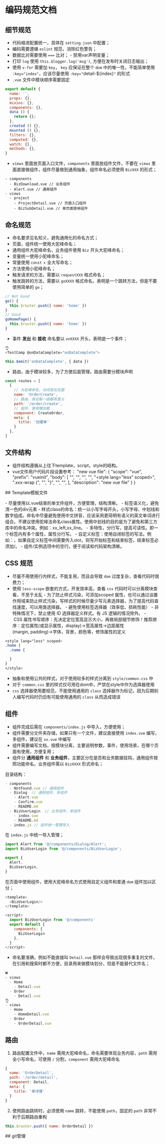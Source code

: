 # 编码规范文档

## 细节规范

- 代码缩进配置统一，具体在 `setting.json` 中配置；
- 编码需要遵循 `eslint` 规范，消除红色警告；
- 数据比对需要使用 `===` 比对；
- 禁用var声明变量；
- 打印 `log` 使用  `this.$logger.log('msg')`, 方便在发布时关闭日志输出；
- 使用 `v-for` 需要加 `key`， `key` 应保证在整个 `dom` 中的唯一性，不能简单使用 `:key="index"`，应该尽量使用 `:key="`detail-${index}`"` 的形式
- `.vue` 文件中模块顺序需要固定

```js
export default {
  name: '',
  props: {},
  mixins: {},
  components: {},
  data () {
    return {};
  },
  created () {},
  mounted () {},
  filters: {},
  computed: {},
  watch: {},
  methods: {},
}
```

- `views` 里面放页面入口文件，`components` 里面放组件文件，不要在 `views` 里面直接做组件，组件尽量做到通用抽象，组件命名必须使用  `BizXXX` 的形式；

```
- components
  - BizDownload.vue // 业务组件
  - Alert.vue // 通用组件
- views
  - project
    - ProjectDetail.vue // 页面入口组件
    - BizSubDetail.vue // 单页面使用组件
```

## 命名规范

- 命名要求见名知义，避免通用化的命名方式；
- 页面，组件统一使用大驼峰命名；
- 通用组件大驼峰命名，业务组件使用 `Biz` 开头大驼峰命名；
- 变量统一使用小驼峰命名；
- 常量使用 `const` + 全大写命名；
- 方法使用小驼峰命名；
- 触发请求的方法，需要以 `requestXXX` 格式命名；
- 触发跳转的方法，需要以 `goXXXX` 格式命名，表明是一个跳转方法，但是不要使用简单的  `go`；

```js
// Not Good
go() {
  this.$router.push({ name: 'home' })
}
// Good
goHomePage() {
  this.$router.push({ name: 'home' })
}
```

- 事件 **发出** 和 **接收** 命名要以 `onXXXX` 开头，表明是一个事件；

```js
👌
<TestComp @onDataComplete="onDataComplete">

this.$emit('onDataComplete', { data })
```

- 路由，由于模块较多，为了方便后面管理，路由需要分模块声明

```js
const routes = [
  {
    // 大驼峰命名，动词放在后面
    name: 'OrderCreate',
    // 路由，保证每一级都有意义
    path: '/order/create',
    // 组件，使用懒加载
    component: CreateOrder,
    meta: {
      title: '创建单'
    }
  },
]
```
## 文件结构

  - 组件结构遵循从上往下template，script，style的结构。
  - vue文件用户代码片段设置参考：
   "new vue file": {
        "scope": "vue",
        "prefix": "vueinit",
        "body": [
          "<template>",
          "  <div class=\"xxx-wrap\"></div>",
          "</template>",
          "",
          "<script>",
          "export default {",
          "  data () {",
          "    return {",
          "",
          "    }",
          "  },",
          "  created () {",
          "",
          "  },",
          "  methods: {",
          "",
          "  }",
          "}",
          "</script>",
          "",
          "<style lang=\"less\" scoped>",
          ".xxx-wrap {",
          "",
          "}",
          "</style>",
          "",
        ],
        "description": "new vue file"
      }
    }

## Template模板文件

- 尽量使用以.vue结束的单文件组件，方便管理，结构清晰。
- 标签语义化，避免清一色的div元素
- 样式class的命名：统一以小写字母开头，小写字母、中划线和数字组成。命名中尽量避免使用中文拼音，应该采用更简明有语义的英文单词进行组合。不建议使用驼峰法命名class属性。使用中划线的目的是为了避免和第三方库中的命名冲突。例如：xx_left,xx_line。
- 多特性，分行写，提高可读性。即一个标签内有多个属性，属性分行写。
- 自定义标签：使用自闭标签的写法。例如：，如果自定义标签中间需要传入slot，则写开始标签和结束标签，结束标签必须加/。
- 组件/实例选项中的空行。便于阅读和代码架构清晰。

## CSS 规范

- 尽量不用使用行内样式，不能复用，而且会导致 `dom` 过度复杂，查看代码时很费力；
- 使用 `less-scope` 嵌套的方式，开发效率高，查看 `css` 代码时可以分离模块查看，不至于太乱
- 为了防止样式污染，可添加scoped 属性，也可以通过设置作用域来防止样式污染，写样式的时候尽量少写元素选择器，为了提高代码查找速度，可以用类选择器。
- 避免使用标签选择器（效率低、损耗性能）
- 非特殊情况下，禁止使用 ID 选择器定义样式。有 JS 逻辑的情况除外。
- CSS 属性书写顺序：先决定定位宽高显示大小，再做局部细节修饰！推荐顺序：定位属性(或显示属性，display)->宽高属性->边距属性(margin, padding)->字体，背景，颜色等，修饰属性的定义

```css
<style lang="less" scoped>
.home {
  .name {

  }
}
</style>
```

- 抽象和使用公共的样式，对于使用较多的样式分离到 `style/common.css` 中
- 对于 `common.css` 里的样式仅可用在dom中，严禁在style中作为选择器使用
- `css` 选择器使用要规范，不能使用通用的 `class` 选择器作为标记，因为后期别人编写代码时仍旧有可能使用通用的 `class` 从而造成错误


## 组件

- 组件完成后需在 `components/index.js` 中导入，方便使用；
- 组件需要分文件夹存储，如果只有一个文件，建议直接使用 `index.vue` 编写，多组件，建议在 `xx.vue` 中编写
- 组件需要编写文档，按模块分离，主要说明参数，事件，使用场景，在哪个页面有使用，方便复用；
- 组件分 **通用组件** 和 **业务组件**，主要区分在是否和业务数据挂钩，通用组件按照功能命名，业务组件需以 `BizXXXX` 形式命名； 


目录结构：

```js
- components
  - NotFound.vue // 通用组件
  - Dialog  // 通用组件，多组件
    - Alert.vue
    - Confirm.vue
    - README.md
  - BizUserLogin  // 业务组件，单组件
    - index.vue
    - README.md
  - index.js // 组件统一管理导入
```

在 `index.js` 中统一导入管理；

```js
import Alert from '@/components/Dialog/Alert';
import BizUserLogin from '@/components/BizUserLogin';

export {
  Alert,
  BizUserLogin,
}
```

在页面中使用组件，使用大驼峰命名方式使用自定义组件和普通 `dom` 组件加以区分；

```js
<template>
  <BizUserLogin/>
</template>

<script>
  import BizUserLogin from '@/components'
  export default {
    components: {
      BizUserLogin
    },
  }
</script>
```

- 命名要准确，例如不能直接叫 `Detail.vue` 那样会导致出现很多重复的文件，在引用和搜索时都不方便，目录用来做模块划分，但是不能替代文件名；

```js
❌
- views
  - Home
    - Detail.vue
  - Order
    - Detail.vue
👌
- views
  - Home
    - HomeDetail.vue
  - Order
    - OrderDetail.vue
```

## 路由

1. 路由配置文件中，`name` 需用大驼峰命名，命名需要体现业务内容，`path` 需用全小写命名，可使用 `/` 分割，`component` 需用大驼峰命名
```js
{
  name: 'OrderDetail',
  path: '/order/detail',
  component: Detail,
  meta: {
    title: '单详情'
  }
}
```

2. 使用路由跳转时，必须使用 `name` 跳转，不能使用 `path`，固定的 `path` 非常不利于后期路由重构

```js
this.$router.push({ name: OrderDetail })
```
## git管理
